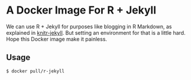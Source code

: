 A Docker Image For R + Jekyll
=============================

We can use R + Jekyll for purposes like blogging in R Markdown, as explained in [knitr-jekyll](https://github.com/yihui/knitr-jekyll).
But setting an environment for that is a little hard. Hope this Docker image make it painless.

## Usage

```sh
$ docker pull/r-jekyll
```
